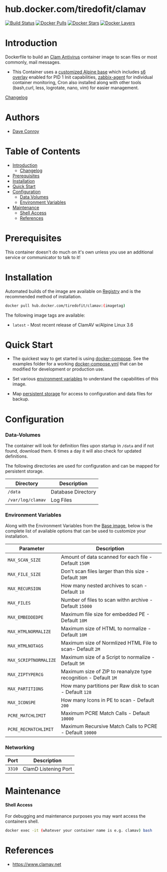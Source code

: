 # hub.docker.com/tiredofit/clamav


[![Build Status](https://img.shields.io/docker/build/tiredofit/clamav.svg)](https://hub.docker.com/r/tiredofit/clamav)
[![Docker Pulls](https://img.shields.io/docker/pulls/tiredofit/clamav.svg)](https://hub.docker.com/r/tiredofit/clamav)
[![Docker Stars](https://img.shields.io/docker/stars/tiredofit/clamav.svg)](https://hub.docker.com/r/tiredofit/clamav)
[![Docker Layers](https://images.microbadger.com/badges/image/tiredofit/clamav.svg)](https://microbadger.com/images/tiredofit/clamav)


# Introduction

Dockerfile to build an [Clam Antivirus](https://www.clamav.net) container image to scan files or most commonly, mail messages.

* This Container uses a [customized Alpine base](https://hub.docker.com/r/tiredofit/alpine) which includes [s6 overlay](https://github.com/just-containers/s6-overlay) enabled for PID 1 Init capabilities, [zabbix-agent](https://zabbix.org) for individual container monitoring, Cron also installed along with other tools (bash,curl, less, logrotate, nano, vim) for easier management. 



[Changelog](CHANGELOG.md)

# Authors

- [Dave Conroy](https://github.com/tiredofit/)

# Table of Contents

- [Introduction](#introduction)
    - [Changelog](CHANGELOG.md)
- [Prerequisites](#prerequisites)
- [Installation](#installation)
- [Quick Start](#quick-start)
- [Configuration](#configuration)
    - [Data Volumes](#data-volumes)
    - [Environment Variables](#environmentvariables)   
- [Maintenance](#maintenance)
    - [Shell Access](#shell-access)
   - [References](#references)

# Prerequisites

This container doesn't do much on it's own unless you use an additional service or communicator to talk to it!


# Installation

Automated builds of the image are available on [Registry](https://hub.docker.com/tiredofit/clamav) and is the recommended method of installation.


```bash
docker pull hub.docker.com/tiredofit/clamav:(imagetag)
```

The following image tags are available:
* `latest` - Most recent release of ClamAV w/Alpine Linux 3.6

# Quick Start

* The quickest way to get started is using [docker-compose](https://docs.docker.com/compose/). See the examples folder for a working [docker-compose.yml](examples/docker-compose.yml) that can be modified for development or production use.

* Set various [environment variables](#environment-variables) to understand the capabilities of this image.
* Map [persistent storage](#data-volumes) for access to configuration and data files for backup.


# Configuration

### Data-Volumes

The container will look for definition files upon startup in `/data` and if not found, download them. 6 times a day it will also check for updated definitions.

The following directories are used for configuration and can be mapped for persistent storage.

| Directory | Description |
|-----------|-------------|
| `/data` | Database Directory |
| `/var/log/clamav` | Log Files |

### Environment Variables

Along with the Environment Variables from the [Base image](https://hub.docker.com/r/tiredofit/alpine), below is the complete list of available options that can be used to customize your installation.

| Parameter | Description |
|-----------|-------------|
| `MAX_SCAN_SIZE` | Amount of data scanned for each file - Default `150M` |
| `MAX_FILE_SIZE` | Don't scan files larger than this size - Default `30M` |
| `MAX_RECURSION` | How many nested archives to scan - Default `10` |
| `MAX_FILES` | Number of files to scan withn archive - Default `15000` |
| `MAX_EMBEDDEDPE` | Maximum file size for embedded PE - Default `10M` |
| `MAX_HTMLNORMALIZE` | Maximum size of HTML to normalize - Default `10M` |
| `MAX_HTMLNOTAGS` | Maximum size of Normlized HTML File to scan- Default `2M` |
| `MAX_SCRIPTNORMALIZE` | Maximum size of a Script to normalize - Default `5M` |
| `MAX_ZIPTYPERCG` | Maximum size of ZIP to reanalyze type recognition - Default `1M` |
| `MAX_PARTITIONS` | How many partitions per Raw disk to scan - Default `128` |
| `MAX_ICONSPE` | How many Icons in PE to scan - Default `200` |
| `PCRE_MATCHLIMIT` | Maximum PCRE Match Calls - Default `10000` |
| `PCRE_RECMATCHLIMIT` | Maximum Recursive Match Calls to PCRE - Default `10000` |

### Networking

| Port | Description |
|-----------|-------------|
| `3310`    | ClamD Listening Port |

# Maintenance

#### Shell Access

For debugging and maintenance purposes you may want access the containers shell. 

```bash
docker exec -it (whatever your container name is e.g. clamav) bash
```

# References

* https://www.clamav.net
